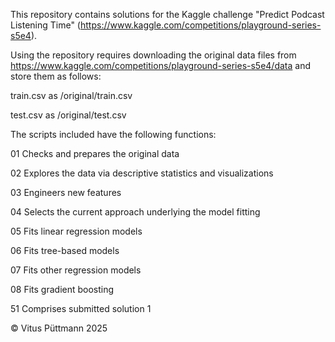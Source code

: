 This repository contains solutions for the Kaggle challenge "Predict Podcast Listening Time" (https://www.kaggle.com/competitions/playground-series-s5e4).

Using the repository requires downloading the original data files from https://www.kaggle.com/competitions/playground-series-s5e4/data and store them as follows:

train.csv   as  /original/train.csv

test.csv    as  /original/test.csv



The scripts included have the following functions:

01 Checks and prepares the original data

02 Explores the data via descriptive statistics and visualizations

03 Engineers new features

04 Selects the current approach underlying the model fitting

05 Fits linear regression models

06 Fits tree-based models

07 Fits other regression models

08 Fits gradient boosting


51 Comprises submitted solution 1



© Vitus Püttmann 2025
